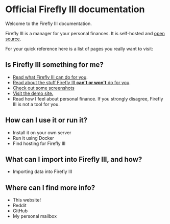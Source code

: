 # Official Firefly III documentation

Welcome to the Firefly III documentation.

Firefly III is a manager for your personal finances. It is self-hosted and [open source](https://github.com/firefly-iii/firefly-iii).

For your quick reference here is a list of pages you really want to visit:

## Is Firefly III something for me?

- [Read what Firefly III can do for you](about/introduction.md).
- [Read about the stuff Firefly III **can't or won't** do for you](https://docs.firefly-iii.org/about-firefly-iii/what-its-not).
- [Check out some screenshots]()
- [Visit the demo site.](https://demo.firefly-iii.org/)
- Read how I feel about personal finance. If you strongly disagree, Firefly III is not a tool for you.

## How can I use it or run it?

- Install it on your own server
- Run it using Docker
- Find hosting for Firefly III

## What can I import into Firefly III, and how?

- Importing data into Firefly III

## Where can I find more info?

- This website!
- Reddit
- GitHub
- My personal mailbox
